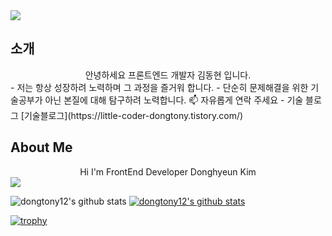 <img src="https://capsule-render.vercel.app/api?type=soft&&color=auto&height=300&section=header&text=Welcome%20&fontSize=50&fontAlign=40&desc=dongHyeun%20Kim's%20GitHub%20profile!&descAlign=60&descSize=30" />

## 소개

<div align="center">안녕하세요 프론트엔드 개발자 김동현 입니다.</div>
- 저는 항상 성장하려 노력하며 그 과정을 즐거워 합니다.
- 단순히 문제해결을 위한 기술공부가 아닌 본질에 대해 탐구하려 노력합니다.
📫 자유롭게 연락 주세요
- 기술 블로그 [기술블로그](https://little-coder-dongtony.tistory.com/)




## About Me
<div align="center">Hi I'm FrontEnd Developer Donghyeun Kim</div>

<img src="https://img.shields.io/badge/typescript-blue?style=plastic&logo=blue&logoColor=blue"/>




![dongtony12's github stats](https://github-readme-stats.vercel.app/api?username=dongtony12&show_icons=true)
[![dongtony12's github stats](https://github-readme-stats.vercel.app/api/top-langs/?username=dongtony12&show_icons=true&hide_border=true&title_color=004386&icon_color=004386&layout=compact)](https://github.com/dongtony12)


[![trophy](https://github-profile-trophy.vercel.app/?username=dongtony12&row=1)](https://github.com/ryo-ma/github-profile-trophy)

